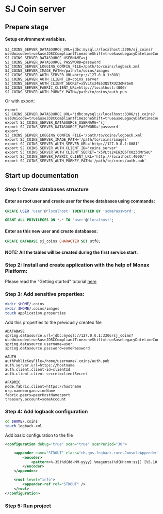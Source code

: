 # SJ Coin server

## Prepare stage
#### Setup environment variables.
```
SJ_COINS_SERVER_DATASOURCE_URL=jdbc:mysql://localhost:3306/sj_coins?useUnicode=true&useJDBCCompliantTimezoneShift=true&useLegacyDatetimeCode=false&serverTimezone=UTC&useSSL=false
SJ_COINS_SERVER_DATASOURCE_USERNAME=sj
SJ_COINS_SERVER_DATASOURCE_PASSWORD=password
SJ_COINS_SERVER_LOGGING_CONFIG_FILE=/path/to/coins/logback.xml
SJ_COINS_SERVER_IMAGE_PATH=/path/to/coins/images
SJ_COINS_SERVER_AUTH_SERVER_URL=http://127.0.0.1:8081
SJ_COINS_SERVER_AUTH_CLIENT_ID=coins_server
SJ_COINS_SERVER_AUTH_CLIENT_SECRET=x5VLts24E63Q5TXU23dMrSeU
SJ_COINS_SERVER_FABRIC_CLIENT_URL=http://localhost:4000/
SJ_COINS_SERVER_AUTH_PUBKEY_PATH=/path/to/coins/auth.pub
```
Or with export:
```
export SJ_COINS_SERVER_DATASOURCE_URL='jdbc:mysql://localhost:3306/sj_coins?useUnicode=true&useJDBCCompliantTimezoneShift=true&useLegacyDatetimeCode=false&serverTimezone=UTC&useSSL=false'
export SJ_COINS_SERVER_DATASOURCE_USERNAME='sj'
export SJ_COINS_SERVER_DATASOURCE_PASSWORD='password'
export SJ_COINS_SERVER_LOGGING_CONFIG_FILE='/path/to/coins/logback.xml'
export SJ_COINS_SERVER_IMAGE_PATH='/path/to/coins/images'
export SJ_COINS_SERVER_AUTH_SERVER_URL='http://127.0.0.1:8081'
export SJ_COINS_SERVER_AUTH_CLIENT_ID='coins_server'
export SJ_COINS_SERVER_AUTH_CLIENT_SECRET='x5VLts24E63Q5TXU23dMrSeU'
export SJ_COINS_SERVER_FABRIC_CLIENT_URL='http://localhost:4000/'
export SJ_COINS_SERVER_AUTH_PUBKEY_PATH='/path/to/coins/auth.pub'
```

## Start up documentation

### Step 1: Create databases structure

#### Enter as root user and create user for these databases using commands:

```sql
CREATE USER 'user'@'localhost' IDENTIFIED BY 'somePassword';

GRANT ALL PRIVILEGES ON *.* TO 'user'@'localhost';
```

#### Enter as this new user and create databases:

```sql
CREATE DATABASE sj_coins CHARACTER SET utf8;
```

#### NOTE: All the tables will be created during the first service start.

### Step 2: Install and create application with the help of Monax Platform:

Please read the "Getting started" tutorial [here](https://monax.io/docs/getting-started/)


### Step 3: Add sensitive properties:

```bash
mkdir $HOME/.coins
mkdir $HOME/.coins/images
touch application.properties
```

Add this properties to the previously created file

```properties
#DATABASE
spring.datasource.url=jdbc:mysql://127.0.0.1:3306/sj_coins?useUnicode=true&useJDBCCompliantTimezoneShift=true&useLegacyDatetimeCode=false&serverTimezone=UTC&useSSL=false
spring.datasource.username=user
spring.datasource.password=somePassword

#AUTH
authPublicKeyFile=/home/username/.coins/auth.pub
auth.server.url=https://hostname
auth.client.client-id=clientId
auth.client.client-secret=clientSecret

#FABRIC
node.fabric.client=https://hostname
org.name=organazionName
fabric.peers=peerHostName:port
treasury.account=someAccount

```

### Step 4: Add logback configuration

```bash
cd $HOME/.coins
touch logback.xml
```

Add basic configuration to the file

```xml
<configuration debug="true" scan="true" scanPeriod="30">

    <appender name="STDOUT" class="ch.qos.logback.core.ConsoleAppender">
        <encoder>
            <pattern>%-35(%d{dd-MM-yyyy} %magenta(%d{HH:mm:ss}) [%5.10(%thread)]) %highlight(%-5level) %cyan(%logger{16}) - %msg%n</pattern>
        </encoder>
    </appender>

    <root level="info">
        <appender-ref ref="STDOUT" />
    </root>
</configuration>
```

### Step 5: Run project